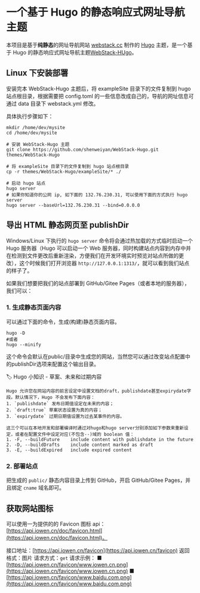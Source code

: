 # 一个基于 Hugo 的静态响应式网址导航主题 

本项目是基于**纯静态**的网址导航网站 [webstack.cc](https://github.com/WebStackPage/WebStackPage.github.io) 制作的 [Hugo](https://gohugo.io/) 主题，是一个基于 Hugo 的静态响应式网址导航主题[WebStack-HUgo](https://github.com/shenweiyan/WebStack-Hugo.git)。<br/>

## Linux 下安装部署
安装完本 WebStack-Hugo 主题后，将 exampleSite 目录下的文件复制到 hugo 站点根目录，根据需要把 config.toml 的一些信息改成自己的，导航的网址信息可通过 data 目录下 webstack.yml 修改。

具体执行步骤如下：
```shell
mkdir /home/dev/mysite 
cd /home/dev/mysite

# 安装 WebStack-Hugo 主题
git clone https://github.com/shenweiyan/WebStack-Hugo.git themes/WebStack-Hugo

# 将 exampleSite 目录下的文件复制到 hugo 站点根目录
cp -r themes/WebStack-Hugo/exampleSite/* ./

# 启动 hugo 站点
hugo server 
# 如果你知道你的公网 ip, 如下面的 132.76.230.31, 可以使用下面的方式执行 hugo server
hugo server --baseUrl=132.76.230.31 --bind=0.0.0.0 
```

## 导出 HTML 静态网页至 publishDir
Windows/Linux 下执行的 `hugo server` 命令将会通过热加载的方式临时启动一个 Hugo 服务器（Hugo 可以启动一个 Web 服务器，同时构建站点内容到内存中并在检测到文件更改后重新渲染，方便我们在开发环境实时预览对站点所做的更改），这个时候我们打开浏览器 `http://127.0.0.1:1313/`，就可以看到我们站点的样子了。

如果我们想要把我们的站点部署到 GitHub/Gitee Pages（或者本地的服务器），我们可以：

### 1. 生成静态页面内容

可以通过下面的命令，生成(构建)静态页面内容。
```shell
hugo -D 
#或者 
hugo --minify
```
这个命令会默认在public/目录中生成您的网站，当然您可以通过改变站点配置中的publishDir选项来配置这个输出目录。

🏷️ Hugo 小知识 - 草案、未来和过期内容

```shell
Hugo 允许您在网站内容的前言设定中设置文档的draft，publishdate甚至expirydate字段。默认情况下，Hugo 不会发布下面内容：
1. `publishdate` 发布日期值设定在未来的内容；
2. `draft:true` 草案状态设置为真的内容；
3. `expirydate` 过期日期值设置为过去某事件的内容。

这三个可以在本地开发和部署编译时通过对hugo和hugo server分别添加如下参数来重新设定，或者在配置文件中设定对应(不包含--)域的 boolean 值：
1. -F, --buildFuture    include content with publishdate in the future
2. -D, --buildDrafts    include content marked as draft
3. -E, --buildExpired   include expired content
```

### 2. 部署站点

把生成的 `public/` 静态内容目录上传到 GitHub，开启 GitHub/Gitee Pages，并且绑定 `cname` 域名即可。


## 获取网站图标

可以使用一为提供的的 Favicon 图标 api：[https://api.iowen.cn/doc/favicon.html](https://api.iowen.cn/doc/favicon.html)。

接口地址：[https://api.iowen.cn/favicon](https://api.iowen.cn/favicon)
返回格式：图片
请求方式：`get`
请求示例：
    ■ [https://api.iowen.cn/favicon/www.iowen.cn.png](https://api.iowen.cn/favicon/www.iowen.cn.png)
    ■ [https://api.iowen.cn/favicon/www.baidu.com.png](https://api.iowen.cn/favicon/www.baidu.com.png)

